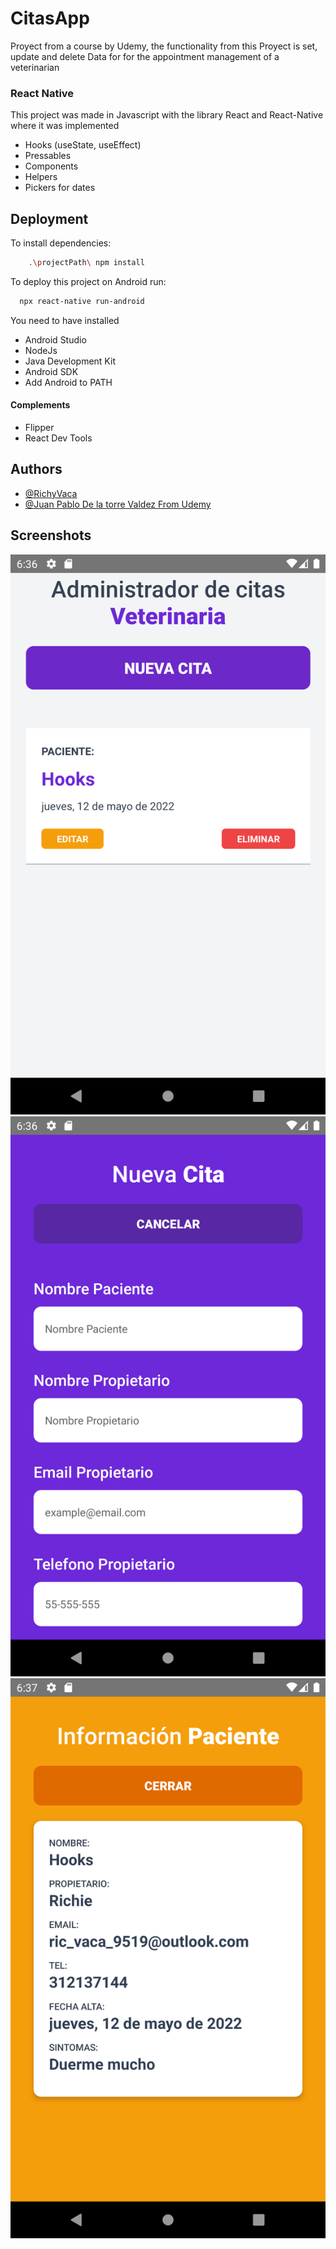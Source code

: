 
# CitasApp

Proyect from a course by Udemy, 
the functionality 
from this Proyect 
is set, update and delete Data for 
for the appointment management of a veterinarian





### React Native

This project was made in Javascript with the library
React and React-Native where it was implemented
- Hooks (useState, useEffect)
- Pressables
- Components
- Helpers
- Pickers for dates



## Deployment

To install dependencies:
```bash
    .\projectPath\ npm install
```

To deploy this project on Android run:

```bash
  npx react-native run-android
```
You need to have installed
- Android Studio
- NodeJs
- Java Development Kit
- Android SDK
- Add Android to PATH

#### Complements
- Flipper
- React Dev Tools

## Authors

- [@RichyVaca](https://github.com/RichyVaca)
- [@Juan Pablo De la torre Valdez From Udemy](https://www.udemy.com/course/react-native-crea-aplicaciones-para-android-y-ios-con-react/)

## Screenshots

![App Screenshot](./screenshots/Screenshot_1652380612.png)
![App Screenshot](./screenshots/Screenshot_1652380619.png)
![App Screenshot](./screenshots/Screenshot_1652380641.png)


